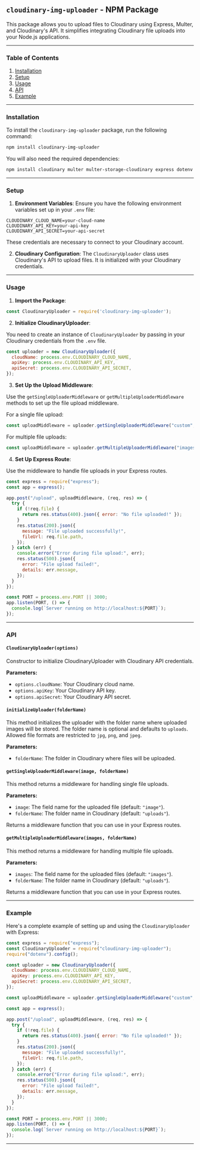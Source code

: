 ## `cloudinary-img-uploader` - NPM Package

This package allows you to upload files to Cloudinary using Express, Multer, and Cloudinary's API. It simplifies integrating Cloudinary file uploads into your Node.js applications.

---

### Table of Contents

1. [Installation](#installation)
2. [Setup](#setup)
3. [Usage](#usage)
4. [API](#api)
5. [Example](#example)

---

### Installation

To install the `cloudinary-img-uploader` package, run the following command:

```bash
npm install cloudinary-img-uploader
```

You will also need the required dependencies:

```bash
npm install cloudinary multer multer-storage-cloudinary express dotenv
```

---

### Setup

1. **Environment Variables**: Ensure you have the following environment variables set up in your `.env` file:

```
CLOUDINARY_CLOUD_NAME=your-cloud-name
CLOUDINARY_API_KEY=your-api-key
CLOUDINARY_API_SECRET=your-api-secret
```

These credentials are necessary to connect to your Cloudinary account.

2. **Cloudinary Configuration**: The `CloudinaryUploader` class uses Cloudinary's API to upload files. It is initialized with your Cloudinary credentials.

---

### Usage

1. **Import the Package**:

```javascript
const CloudinaryUploader = require('cloudinary-img-uploader');
```

2. **Initialize CloudinaryUploader**:

You need to create an instance of `CloudinaryUploader` by passing in your Cloudinary credentials from the `.env` file.

```javascript
const uploader = new CloudinaryUploader({
  cloudName: process.env.CLOUDINARY_CLOUD_NAME,
  apiKey: process.env.CLOUDINARY_API_KEY,
  apiSecret: process.env.CLOUDINARY_API_SECRET,
});
```

3. **Set Up the Upload Middleware**:

Use the `getSingleUploaderMiddleware` or `getMultipleUploaderMiddleware` methods to set up the file upload middleware.

For a single file upload:

```javascript
const uploadMiddleware = uploader.getSingleUploaderMiddleware("custom", "uploads");
```

For multiple file uploads:

```javascript
const uploadMiddleware = uploader.getMultipleUploaderMiddleware("images", "uploads");
```

4. **Set Up Express Route**:

Use the middleware to handle file uploads in your Express routes.

```javascript
const express = require("express");
const app = express();

app.post("/upload", uploadMiddleware, (req, res) => {
  try {
    if (!req.file) {
      return res.status(400).json({ error: "No file uploaded!" });
    }
    res.status(200).json({
      message: "File uploaded successfully!",
      fileUrl: req.file.path,
    });
  } catch (err) {
    console.error("Error during file upload:", err);
    res.status(500).json({
      error: "File upload failed!",
      details: err.message,
    });
  }
});

const PORT = process.env.PORT || 3000;
app.listen(PORT, () => {
  console.log(`Server running on http://localhost:${PORT}`);
});
```

---

### API

#### `CloudinaryUploader(options)`

Constructor to initialize CloudinaryUploader with Cloudinary API credentials.

**Parameters:**

- `options.cloudName`: Your Cloudinary cloud name.
- `options.apiKey`: Your Cloudinary API key.
- `options.apiSecret`: Your Cloudinary API secret.

#### `initializeUploader(folderName)`

This method initializes the uploader with the folder name where uploaded images will be stored. The folder name is optional and defaults to `uploads`. Allowed file formats are restricted to `jpg`, `png`, and `jpeg`.

**Parameters:**

- `folderName`: The folder in Cloudinary where files will be uploaded.

#### `getSingleUploaderMiddleware(image, folderName)`

This method returns a middleware for handling single file uploads.

**Parameters:**

- `image`: The field name for the uploaded file (default: `"image"`).
- `folderName`: The folder name in Cloudinary (default: `"uploads"`).

Returns a middleware function that you can use in your Express routes.

#### `getMultipleUploaderMiddleware(images, folderName)`

This method returns a middleware for handling multiple file uploads.

**Parameters:**

- `images`: The field name for the uploaded files (default: `"images"`).
- `folderName`: The folder name in Cloudinary (default: `"uploads"`).

Returns a middleware function that you can use in your Express routes.

---

### Example

Here's a complete example of setting up and using the `CloudinaryUploader` with Express:

```javascript
const express = require("express");
const CloudinaryUploader = require("cloudinary-img-uploader");
require("dotenv").config();

const uploader = new CloudinaryUploader({
  cloudName: process.env.CLOUDINARY_CLOUD_NAME,
  apiKey: process.env.CLOUDINARY_API_KEY,
  apiSecret: process.env.CLOUDINARY_API_SECRET,
});

const uploadMiddleware = uploader.getSingleUploaderMiddleware("custom", "uploads");

const app = express();

app.post("/upload", uploadMiddleware, (req, res) => {
  try {
    if (!req.file) {
      return res.status(400).json({ error: "No file uploaded!" });
    }
    res.status(200).json({
      message: "File uploaded successfully!",
      fileUrl: req.file.path,
    });
  } catch (err) {
    console.error("Error during file upload:", err);
    res.status(500).json({
      error: "File upload failed!",
      details: err.message,
    });
  }
});

const PORT = process.env.PORT || 3000;
app.listen(PORT, () => {
  console.log(`Server running on http://localhost:${PORT}`);
});
```

---
